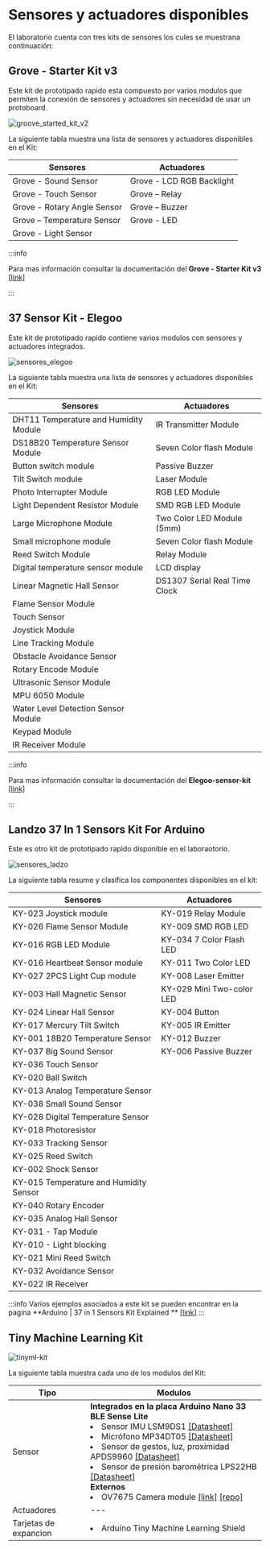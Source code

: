 # Sensores y actuadores disponibles

El laboratorio cuenta con tres kits de sensores los cules se muestrana continuación:

## Grove - Starter Kit v3

Este kit de prototipado rapido esta compuesto por varios modulos que permiten la conexión de sensores y actuadores sin necesidad de usar un protoboard. 

![groove_started_kit_v2](/img/lab_kits/Grove-Starter_Kit_v2.jpg)

La siguiente tabla muestra una lista de sensores y actuadores disponibles en el Kit:

|Sensores| Actuadores|
|---|---|
|Grove - Sound Sensor |Grove - LCD RGB Backlight|
|Grove - Touch Sensor |Grove – Relay|
|Grove - Rotary Angle Sensor |Grove – Buzzer|
|Grove – Temperature Sensor |Grove - LED|
|Grove - Light Sensor||

:::info

Para mas información consultar la documentación del **Grove - Starter Kit v3** [[link]](https://wiki.seeedstudio.com/Grove_Starter_Kit_v3/)

:::

## 37 Sensor Kit - Elegoo

Este kit de prototipado rapido contiene varios modulos con sensores y actuadores integrados. 


![sensores_elegoo](/img/lab_kits/sensores_elegoo.jpg)

La siguiente tabla muestra una lista de sensores y actuadores disponibles en el Kit:


|Sensores| Actuadores|
|---|---|
|DHT11 Temperature and Humidity Module|IR Transmitter Module|
|DS18B20 Temperature Sensor Module|Seven Color flash Module|
|Button switch module|Passive Buzzer|
|Tilt Switch module|Laser Module|
|Photo Interrupter Module|RGB LED Module|
|Light Dependent Resistor Module|SMD RGB LED Module|
|Large Microphone Module|Two Color LED Module (5mm)|
|Small microphone module|Seven Color flash Module|
|Reed Switch Module|Relay Module|
|Digital temperature sensor module|LCD display|
|Linear Magnetic Hall Sensor|DS1307 Serial Real Time Clock|
|Flame Sensor Module||
|Touch Sensor||
|Joystick Module||
|Line Tracking Module||
|Obstacle Avoidance Sensor||
|Rotary Encode Module||
|Ultrasonic Sensor Module||
|MPU 6050 Module||
|Water Level Detection Sensor Module||
|Keypad Module||
|IR Receiver Module||


:::info

Para mas información consultar la documentación del **Elegoo-sensor-kit** [[link]](https://github.com/ieee-uh-makers/elegoo-sensor-kit)

:::

## Landzo 37 In 1 Sensors Kit For Arduino

Este es otro kit de prototipado rapido disponible en el laboraotorio.

![sensores_ladzo](/img/lab_kits/sensores_ladzo.png)

La siguiente tabla resume y clasifica los componentes disponibles en el kit:

|Sensores|Actuadores|
|---|---|
|KY-023 Joystick module|KY-019 Relay Module|
|KY-026 Flame Sensor Module|KY-009 SMD RGB LED|
|KY-016 RGB LED Module|KY-034 7 Color Flash LED|
|KY-016 Heartbeat Sensor module|KY-011 Two Color LED|
|KY-027 2PCS Light Cup module|KY-008 Laser Emitter|
|KY-003 Hall Magnetic Sensor|KY-029 Mini Two-color LED|
|KY-024 Linear Hall Sensor|KY-004 Button|
|KY-017 Mercury Tilt Switch|KY-005 IR Emitter|
|KY-001 18B20 Temperature Sensor|KY-012 Buzzer|
|KY-037 Big Sound Sensor|KY-006 Passive Buzzer|
|KY-036 Touch Sensor||
|KY-020 Ball Switch||
|KY-013 Analog Temperature Sensor||
|KY-038 Small Sound Sensor||
|KY-028 Digital Temperature Sensor||
|KY-018 Photoresistor||
|KY-033 Tracking Sensor||
|KY-025 Reed Switch||
|KY-002 Shock Sensor||
|KY-015 Temperature and Humidity Sensor||
|KY-040 Rotary Encoder||
|KY-035 Analog Hall Sensor||
|KY-031 - Tap Module||
|KY-010 - Light blocking||
|KY-021 Mini Reed Switch||
|KY-032 Avoidance Sensor||
|KY-022 IR Receiver||

:::info
Varios ejemplos asociados a este kit se pueden encontrar en la pagina **Arduino | 37 in 1 Sensors Kit Explained
** [[link]](https://www.instructables.com/Arduino-37-in-1-Sensors-Kit-Explained/)
:::

## Tiny Machine Learning Kit

![tinyml-kit](/img/lab_kits/tinyml-kit.jpg)

La siguiente tabla muestra cada uno de los modulos del Kit:

|Tipo|Modulos|
|---|---|
|Sensor|**Integrados en la placa Arduino Nano 33 BLE Sense Lite**<li> Sensor IMU LSM9DS1 [[Datasheet]](https://content.arduino.cc/assets/Nano_BLE_Sense_lsm9ds1.pdf) </li> <li> Micrófono MP34DT05 [[Datasheet]](https://content.arduino.cc/assets/Nano_BLE_Sense_mp34dt05-a.pdf) </li> <li>Sensor de gestos, luz, proximidad APDS9960 [[Datasheet]](https://content.arduino.cc/assets/Nano_BLE_Sense_av02-4191en_ds_apds-9960.pdf) </li> <li> Sensor de presión barométrica LPS22HB [[Datasheet]](https://content.arduino.cc/assets/Nano_BLE_Sense_lps22hb.pdf) </li> **Externos** <li> OV7675 Camera module [[link]](https://docs.arducam.com/) [[repo]](https://github.com/ArduCAM/Arduino) </li>|
|Actuadores|---|
|Tarjetas de expancion|<li> Arduino Tiny Machine Learning Shield</li>|
